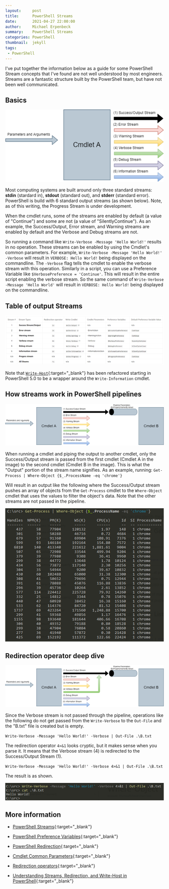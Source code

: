 ```yaml
---
layout:     post
title:      PowerShell Streams
date:       2021-04-27 22:00:00
author:     Michael Erpenbeck
summary:    PowerShell Streams
categories: PowerShell
thumbnail:  jekyll
tags:
 - PowerShell
---
```


I've put together the information below as a guide for some PowerShell Stream concepts that I've found are not well understood by most engineers.  Streams are a fantastic structure built by the PowerShell team, but have not been well communicated.

## Basics

![basic](/assets/2021-04-28-powershell-streams/1.png)

Most computing systems are built around only three standard streams: **stdin** (stardard in), **stdout** (standard out), and **stderr** (standard error).  PowerShell is build with 6 standard output streams (as shown below).  Note, as of this writing, the Progress Stream is under development.


When the cmdlet runs, some of the streams are enabled by default (a value of "Continue") and some are not (a value of "SilentlyContinue").  As an example, the Success/Output, Error stream, and Warning streams are enabled by default and the Verbose and Debug streams are not.  

So running a command like `Write-Verbose -Message 'Hello World!'` results in no operation.  These streams can be enabled by using the Cmdlet's common parameters.  For example, `Write-Verbose -Message 'Hello World!' -Verbose` will result in `VERBOSE: Hello World!` being displayed on the commandline.  The `-Verbose` flag tells the cmdlet to enable the verbose stream with this operation.  Similarly in a script, you can use a Preference Variable like `$VerbosePreference = 'Continue'`.  This will result in the entire script enabling the verbose stream.  So the same command of `Write-Verbose -Message 'Hello World'` will result in `VERBOSE: Hello World!` being displayed on the commandline.

## Table of output Streams

![pipeline](/assets/2021-04-28-powershell-streams/1_1.png)

Note that [`Write-Host`](https://docs.microsoft.com/en-us/powershell/module/microsoft.powershell.utility/write-host){:target="_blank"} has been refactored starting in PowerShell 5.0 to be a wrapper around the `Write-Information` cmdlet.

## How streams work in PowerShell pipelines

![pipeline](/assets/2021-04-28-powershell-streams/2.png)

When running a cmdlet and piping the output to another cmdlet, only the Success/Output stream is passed from the first cmdlet (Cmdlet A in the image) to the second cmdlet (Cmdlet B in the image).  This is what the "Output" portion of the stream name signifies.  As an example, running:
`Get-Process | Where-Object {$_.ProcessName -eq 'chrome'}`

Will result in an output like the following where the Success/Output stream pushes an array of objects from the `Get-Process` cmdlet to the `Where-Object` cmdlet that uses the values to filter the object's data.  Note that the other streams are not passed in the pipeline.

![example execution](/assets/2021-04-28-powershell-streams/2_1.png)

## Redirection operator deep dive

![redirection](/assets/2021-04-28-powershell-streams/3.png)

Since the Verbose stream is not passed through the pipeline, operations like the following do not get passed from the `Write-Verbose` to the `Out-File` and the "B.txt" file is created but is empty.

`Write-Verbose -Message 'Hello World!' -Verbose | Out-File .\B.txt`

The redirection operator `4>&1` looks cryptic, but it makes sense when you parse it.  It means that the Verbose stream (4) is redirected to the Success/Output Stream (1).

`Write-Verbose -Message 'Hello World!' -Verbose 4>&1 | Out-File .\B.txt`

The result is as shown.

![pipeline](/assets/2021-04-28-powershell-streams/3_1.png)

## More information

- [PowerShell Streams](https://docs.microsoft.com/en-us/powershell/module/microsoft.powershell.core/about/about_output_streams?view=powershell-7.1#long-description){:target="_blank"}
- [PowerShell Preference Variables](https://docs.microsoft.com/en-us/powershell/module/microsoft.powershell.core/about/about_preference_variables){:target="_blank"}
- [PowerShell Redirection](https://docs.microsoft.com/en-us/powershell/module/microsoft.powershell.core/about/about_redirection){:target="_blank"}

- [Cmdlet Common Parameters](https://docs.microsoft.com/en-us/powershell/module/microsoft.powershell.core/about/about_commonparameters){:target="_blank"}

- [Redirection operators](https://www.sconstantinou.com/powershell-redirection-operators/){:target="_blank"}
- [Understanding Streams, Redirection, and Write-Host in PowerShell](https://devblogs.microsoft.com/scripting/understanding-streams-redirection-and-write-host-in-powershell/){:target="_blank"}